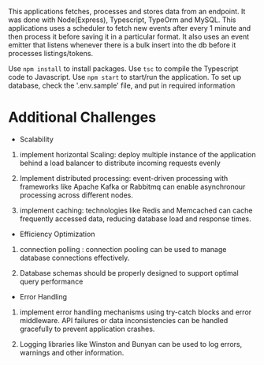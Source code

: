 

This applications fetches, processes and stores data from an endpoint. It was done with Node(Express), Typescript, TypeOrm and MySQL. This applications uses a scheduler to fetch new events after every 1 minute and then process it before saving it in a particular format. It also uses an event emitter that listens whenever there is a bulk insert into the db before it processes listings/tokens.

Use `npm install` to install packages. Use `tsc` to compile the Typescript code to Javascript. Use `npm start` to start/run the application. To set up database, check the '.env.sample' file, and put in required information


# Additional Challenges

- Scalability

1.  implement horizontal Scaling: deploy multiple instance of the application behind a load balancer to distribute incoming requests evenly

2. Implement distributed processing: event-driven processing with frameworks like Apache Kafka or Rabbitmq can enable asynchronour processing across different nodes.

3. implement caching: technologies like Redis and Memcached can cache frequently accessed data, reducing database load and response times.

- Efficiency Optimization

1. connection polling : connection pooling can be used to manage database connections effectively.

2. Database schemas should be properly designed to support optimal query performance


- Error Handling

1. implement error handling mechanisms using try-catch blocks and error middleware. API failures or data inconsistencies can be handled  gracefully to prevent application crashes.

2. Logging libraries like Winston and Bunyan can be used to log errors, warnings and other information.
